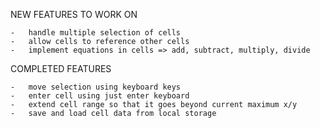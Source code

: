NEW FEATURES TO WORK ON

    -   handle multiple selection of cells
    -   allow cells to reference other cells
    -   implement equations in cells => add, subtract, multiply, divide

COMPLETED FEATURES

    -   move selection using keyboard keys
    -   enter cell using just enter keyboard
    -   extend cell range so that it goes beyond current maximum x/y    
    -   save and load cell data from local storage